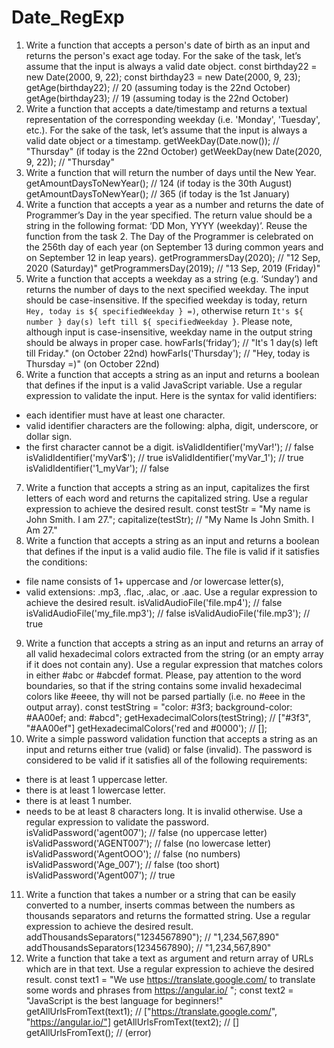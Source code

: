 # Date_RegExp

1. Write a function that accepts a person's date of birth as an input and returns the person's exact age
   today. For the sake of the task, let’s assume that the input is always a valid date object.
   const birthday22 = new Date(2000, 9, 22);
   const birthday23 = new Date(2000, 9, 23);
   getAge(birthday22); // 20 (assuming today is the 22nd October)
   getAge(birthday23); // 19 (assuming today is the 22nd October)
2. Write a function that accepts a date/timestamp and returns a textual representation of the corresponding
   weekday (i.e. 'Monday', 'Tuesday', etc.). For the sake of the task, let’s assume that the input is always a valid
   date object or a timestamp.
   getWeekDay(Date.now()); // "Thursday" (if today is the 22nd October)
   getWeekDay(new Date(2020, 9, 22)); // "Thursday"
3. Write a function that will return the number of days until the New Year.
   getAmountDaysToNewYear(); // 124 (if today is the 30th August)
   getAmountDaysToNewYear(); // 365 (if today is the 1st January)
4. Write a function that accepts a year as a number and returns the date of Programmer’s Day in the year
   specified. The return value should be a string in the following format: ‘DD Mon, YYYY (weekday)’. Reuse the
   function from the task 2. The Day of the Programmer is celebrated on the 256th day of each year (on
   September 13 during common years and on September 12 in leap years).
   getProgrammersDay(2020); // "12 Sep, 2020 (Saturday)"
   getProgrammersDay(2019); // "13 Sep, 2019 (Friday)"
5. Write a function that accepts a weekday as a string (e.g. ‘Sunday’) and returns the number of days to the
   next specified weekday. The input should be case-insensitive. If the specified weekday is today, return `Hey,
   today is ${ specifiedWeekday } =)`, otherwise return `It's ${ number } day(s) left till ${ specifiedWeekday }`.
   Please note, although input is case-insensitive, weekday name in the output string should be always in proper
   case.
   howFarIs(‘friday’); // "It's 1 day(s) left till Friday." (on October 22nd)
   howFarIs('Thursday'); // "Hey, today is Thursday =)" (on October 22nd)
6. Write a function that accepts a string as an input and returns a boolean that defines if the input is a valid
   JavaScript variable. Use a regular expression to validate the input. Here is the syntax for valid identifiers:
- each identifier must have at least one character.
- valid identifier characters are the following: alpha, digit, underscore, or dollar sign.
- the first character cannot be a digit.
  isValidIdentifier('myVar!'); // false
  isValidIdentifier('myVar$'); // true
  isValidIdentifier('myVar_1'); // true
  isValidIdentifier('1_myVar'); // false
7. Write a function that accepts a string as an input, capitalizes the first letters of each word and returns the
   capitalized string. Use a regular expression to achieve the desired result.
   const testStr = "My name is John Smith. I am 27.";
   capitalize(testStr); // "My Name Is John Smith. I Am 27."
8. Write a function that accepts a string as an input and returns a boolean that defines if the input is a valid
   audio file. The file is valid if it satisfies the conditions:
- file name consists of 1+ uppercase and /or lowercase letter(s),
- valid extensions: .mp3, .flac, .alac, or .aac.
  Use a regular expression to achieve the desired result.
  isValidAudioFile('file.mp4'); // false
  isValidAudioFile('my_file.mp3'); // false
  isValidAudioFile('file.mp3'); // true
9. Write a function that accepts a string as an input and returns an array of all valid hexadecimal colors
   extracted from the string (or an empty array if it does not contain any). Use a regular expression that
   matches colors in either #abc or #abcdef format. Please, pay attention to the word boundaries, so that if
   the string contains some invalid hexadecimal colors like #eeee, thy will not be parsed partially (i.e. no #eee
   in the output array).
   const testString = "color: #3f3; background-color: #AA00ef; and: #abcd";
   getHexadecimalColors(testString); // ["#3f3", "#AA00ef"]
   getHexadecimalColors('red and #0000'); // [];
10. Write a simple password validation function that accepts a string as an input and returns either true
    (valid) or false (invalid). The password is considered to be valid if it satisfies all of the following
    requirements:
- there is at least 1 uppercase letter.
- there is at least 1 lowercase letter.
- there is at least 1 number.
- needs to be at least 8 characters long.
  It is invalid otherwise. Use a regular expression to validate the password.
  isValidPassword('agent007'); // false (no uppercase letter)
  isValidPassword('AGENT007'); // false (no lowercase letter)
  isValidPassword('AgentOOO'); // false (no numbers)
  isValidPassword('Age_007'); // false (too short)
  isValidPassword('Agent007'); // true
11. Write a function that takes a number or a string that can be easily converted to a number, inserts
    commas between the numbers as thousands separators and returns the formatted string. Use a regular
    expression to achieve the desired result.
    addThousandsSeparators("1234567890"); // "1,234,567,890"
    addThousandsSeparators(1234567890); // "1,234,567,890"
12. Write a function that take a text as argument and return array of URLs which are in that text. Use a
    regular expression to achieve the desired result.
    const text1 = "We use https://translate.google.com/ to translate some words and phrases from
    https://angular.io/ ";
    const text2 = "JavaScript is the best language for beginners!"
    getAllUrlsFromText(text1); // ["https://translate.google.com/", "https://angular.io/"]
getAllUrlsFromText(text2); // []
    getAllUrlsFromText(); // (error)
